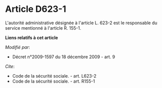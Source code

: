# Article D623-1

L'autorité administrative désignée à l'article L. 623-2 est le responsable du service mentionné à l'article R. 155-1.

**Liens relatifs à cet article**

_Modifié par_:

  - Décret n°2009-1597 du 18 décembre 2009 - art. 9

_Cite_:

  - Code de la sécurité sociale. - art. L623-2
  - Code de la sécurité sociale. - art. R155-1
